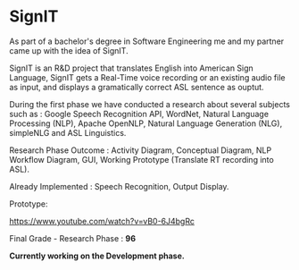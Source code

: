 # SignIT

As part of a bachelor's degree in Software Engineering me and my partner came up with the idea of SignIT.

SignIT is an R&D project that translates English into American Sign Language, SignIT gets a Real-Time voice recording or an existing audio file as input, and displays a gramatically correct ASL sentence as ouptut.

During the first phase we have conducted a research about several subjects such as : Google Speech Recognition API, WordNet, Natural Language Processing (NLP), Apache OpenNLP, Natural Language Generation (NLG), simpleNLG and ASL Linguistics.

Research Phase Outcome : Activity Diagram, Conceptual Diagram, NLP Workflow Diagram, GUI, Working Prototype (Translate RT recording into ASL).

Already Implemented : Speech Recognition, Output Display.

Prototype: 

https://www.youtube.com/watch?v=vB0-6J4bgRc 

Final Grade - Research Phase : **96**


**Currently working on the Development phase.** 
